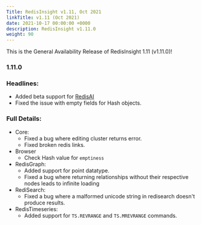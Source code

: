 ```yaml
---
Title: RedisInsight v1.11, Oct 2021
linkTitle: v1.11 (Oct 2021)
date: 2021-10-17 00:00:00 +0000
description: RedisInsight v1.11.0
weight: 90
---
```


This is the General Availability Release of RedisInsight 1.11 (v1.11.0)!

### 1.11.0

### Headlines:
- Added beta support for [RedisAI](https://oss.redis.com/redisai/)
- Fixed the issue with empty fields for Hash objects.

### Full Details:
- Core:
  - Fixed a bug where editing cluster returns error.
  - Fixed broken redis links.
- Browser
  - Check Hash value for `emptiness`
- RedisGraph:
  - Added support for point datatype.
  - Fixed a bug where returning relationships without their respective nodes leads to infinite loading
- RediSearch:
  - Fixed a bug where a malformed unicode string in redisearch doesn't produce results.
- RedisTimeseries:
  - Added support for `TS.REVRANGE` and `TS.MREVRANGE` commands.
